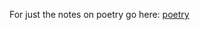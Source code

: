 
For just the notes on poetry go here:
[poetry](https://github.com/stormasm/notes/tree/master/poetry)
